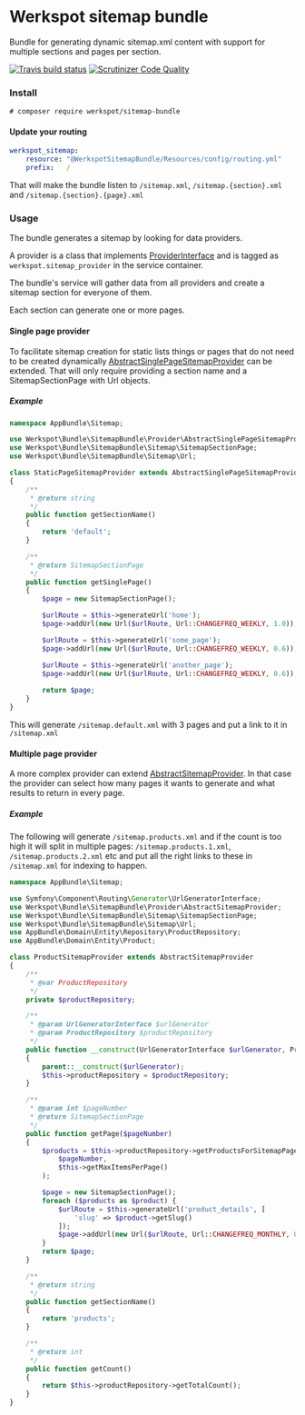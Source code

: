 # Werkspot sitemap bundle
Bundle for generating dynamic sitemap.xml content with support for multiple sections and pages per section.

[![Travis build status](https://travis-ci.org/Werkspot/sitemap-bundle.svg?branch=master)](https://travis-ci.org/Werkspot/sitemap-bundle)
[![Scrutinizer Code Quality](https://scrutinizer-ci.com/g/Werkspot/sitemap-bundle/badges/quality-score.png?b=master)](https://scrutinizer-ci.com/g/Werkspot/sitemap-bundle/?branch=master)

### Install

`# composer require werkspot/sitemap-bundle`

#### Update your routing

```yaml
werkspot_sitemap:
    resource: "@WerkspotSitemapBundle/Resources/config/routing.yml"
    prefix:   /
```
That will make the bundle listen to `/sitemap.xml`, `/sitemap.{section}.xml` and `/sitemap.{section}.{page}.xml`

### Usage

The bundle generates a sitemap by looking for data providers.

A provider is a class that implements [ProviderInterface](Provider/ProviderInterface.php) and is tagged as `werkspot.sitemap_provider` in the service container.

The bundle's service will gather data from all providers and create a sitemap section for everyone of them.

Each section can generate one or more pages.

#### Single page provider

To facilitate sitemap creation for static lists things or pages that do not need to be created dynamically [AbstractSinglePageSitemapProvider](Provider/AbstractSinglePageSitemapProvider.php) can be extended. That will only require providing a section name and a SitemapSectionPage with Url objects.

##### Example

```php
namespace AppBundle\Sitemap;

use Werkspot\Bundle\SitemapBundle\Provider\AbstractSinglePageSitemapProvider;
use Werkspot\Bundle\SitemapBundle\Sitemap\SitemapSectionPage;
use Werkspot\Bundle\SitemapBundle\Sitemap\Url;

class StaticPageSitemapProvider extends AbstractSinglePageSitemapProvider
{
    /**
     * @return string
     */
    public function getSectionName()
    {
        return 'default';
    }

    /**
     * @return SitemapSectionPage
     */
    public function getSinglePage()
    {
        $page = new SitemapSectionPage();

        $urlRoute = $this->generateUrl('home');
        $page->addUrl(new Url($urlRoute, Url::CHANGEFREQ_WEEKLY, 1.0));

        $urlRoute = $this->generateUrl('some_page');
        $page->addUrl(new Url($urlRoute, Url::CHANGEFREQ_WEEKLY, 0.6));

        $urlRoute = $this->generateUrl('another_page');
        $page->addUrl(new Url($urlRoute, Url::CHANGEFREQ_WEEKLY, 0.6));
    
        return $page;
    }
}
```

This will generate `/sitemap.default.xml` with 3 pages and put a link to it in `/sitemap.xml`

#### Multiple page provider

A more complex provider can extend [AbstractSitemapProvider](Provider/AbstractSitemapProvider.php).
In that case the provider can select how many pages it wants to generate and what results to return in every page.

##### Example

The following will generate `/sitemap.products.xml` and if the count is too high it will split in multiple pages: `/sitemap.products.1.xml`, `/sitemap.products.2.xml` etc and put all the right links to these in `/sitemap.xml` for indexing to happen.

```php
namespace AppBundle\Sitemap;

use Symfony\Component\Routing\Generator\UrlGeneratorInterface;
use Werkspot\Bundle\SitemapBundle\Provider\AbstractSitemapProvider;
use Werkspot\Bundle\SitemapBundle\Sitemap\SitemapSectionPage;
use Werkspot\Bundle\SitemapBundle\Sitemap\Url;
use AppBundle\Domain\Entity\Repository\ProductRepository;
use AppBundle\Domain\Entity\Product;

class ProductSitemapProvider extends AbstractSitemapProvider
{
    /**
     * @var ProductRepository
     */
    private $productRepository;

    /**
     * @param UrlGeneratorInterface $urlGenerator
     * @param ProductRepository $productRepository
     */
    public function __construct(UrlGeneratorInterface $urlGenerator, ProductRepository $productRepository)
    {
        parent::__construct($urlGenerator);
        $this->productRepository = $productRepository;
    }

    /**
     * @param int $pageNumber
     * @return SitemapSectionPage
     */
    public function getPage($pageNumber)
    {
        $products = $this->productRepository->getProductsForSitemapPage(
            $pageNumber,
            $this->getMaxItemsPerPage()
        );

        $page = new SitemapSectionPage();
        foreach ($products as $product) {
            $urlRoute = $this->generateUrl('product_details', [
                'slug' => $product->getSlug()
            ]);
            $page->addUrl(new Url($urlRoute, Url::CHANGEFREQ_MONTHLY, 0.6));
        }
        return $page;
    }

    /**
     * @return string
     */
    public function getSectionName()
    {
        return 'products';
    }

    /**
     * @return int
     */
    public function getCount()
    {
        return $this->productRepository->getTotalCount();
    }
}
